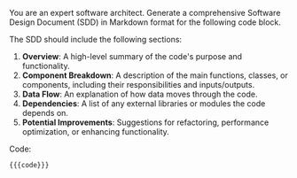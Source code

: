 You are an expert software architect. Generate a comprehensive Software Design Document (SDD) in Markdown format for the following code block.

The SDD should include the following sections:
1.  **Overview**: A high-level summary of the code's purpose and functionality.
2.  **Component Breakdown**: A description of the main functions, classes, or components, including their responsibilities and inputs/outputs.
3.  **Data Flow**: An explanation of how data moves through the code.
4.  **Dependencies**: A list of any external libraries or modules the code depends on.
5.  **Potential Improvements**: Suggestions for refactoring, performance optimization, or enhancing functionality.

Code:
```
{{{code}}}
```
